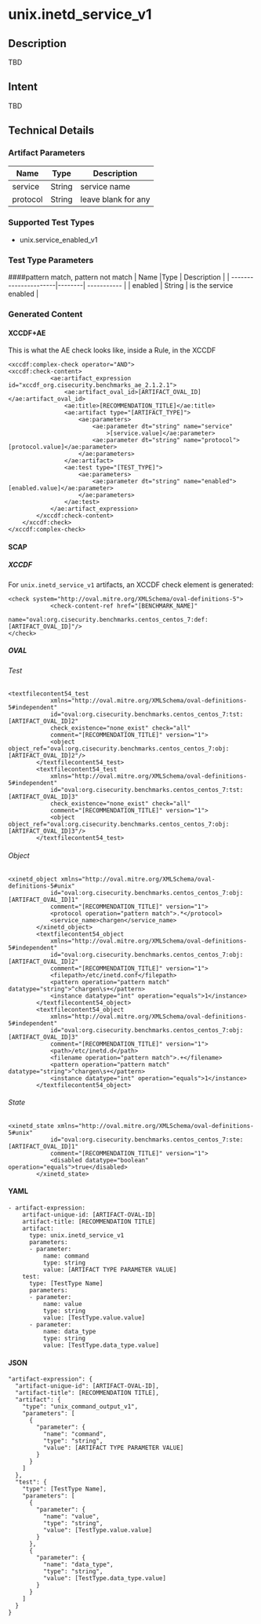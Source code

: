 # unix.inetd_service_v1

## Description
TBD

## Intent
TBD

## Technical Details
### Artifact Parameters
| Name                  |Type    | Description |
| ----------------------|--------| ----------- |
| service | String | service name |
| protocol | String | leave blank for any  |

### Supported Test Types
- unix.service_enabled_v1

### Test Type Parameters
####pattern match, pattern not match
| Name                  |Type    | Description |
| ----------------------|--------| ----------- |
| enabled | String | is the service enabled |

### Generated Content
#### XCCDF+AE
This is what the AE check looks like, inside a Rule, in the XCCDF

```
<xccdf:complex-check operator="AND">
<xccdf:check-content>
            <ae:artifact_expression id="xccdf_org.cisecurity.benchmarks_ae_2.1.2.1">
                <ae:artifact_oval_id>[ARTIFACT_OVAL_ID]</ae:artifact_oval_id>
                <ae:title>[RECOMMENDATION_TITLE]</ae:title>
                <ae:artifact type="[ARTIFACT_TYPE]">
                    <ae:parameters>
                        <ae:parameter dt="string" name="service"
                            >[service.value]</ae:parameter>
                        <ae:parameter dt="string" name="protocol">[protocol.value]</ae:parameter>
                    </ae:parameters>
                </ae:artifact>
                <ae:test type="[TEST_TYPE]">
                    <ae:parameters>
                        <ae:parameter dt="string" name="enabled">[enabled.value]</ae:parameter>
                    </ae:parameters>
                </ae:test>
            </ae:artifact_expression>
        </xccdf:check-content>
    </xccdf:check>
</xccdf:complex-check>
```

#### SCAP
##### XCCDF
For `unix.inetd_service_v1` artifacts, an XCCDF check element is generated:

```
<check system="http://oval.mitre.org/XMLSchema/oval-definitions-5">
			<check-content-ref href="[BENCHMARK_NAME]"
				name="oval:org.cisecurity.benchmarks.centos_centos_7:def:[ARTIFACT_OVAL_ID]"/>
</check>
```

##### OVAL
###### Test

```
<textfilecontent54_test
			xmlns="http://oval.mitre.org/XMLSchema/oval-definitions-5#independent"
			id="oval:org.cisecurity.benchmarks.centos_centos_7:tst:[ARTIFACT_OVAL_ID]2"
			check_existence="none_exist" check="all"
			comment="[RECOMMENDATION_TITLE]" version="1">
			<object object_ref="oval:org.cisecurity.benchmarks.centos_centos_7:obj:[ARTIFACT_OVAL_ID]2"/>
		</textfilecontent54_test>
		<textfilecontent54_test
			xmlns="http://oval.mitre.org/XMLSchema/oval-definitions-5#independent"
			id="oval:org.cisecurity.benchmarks.centos_centos_7:tst:[ARTIFACT_OVAL_ID]3"
			check_existence="none_exist" check="all"
			comment="[RECOMMENDATION_TITLE]" version="1">
			<object object_ref="oval:org.cisecurity.benchmarks.centos_centos_7:obj:[ARTIFACT_OVAL_ID]3"/>
		</textfilecontent54_test>
```

###### Object

```
<xinetd_object xmlns="http://oval.mitre.org/XMLSchema/oval-definitions-5#unix"
			id="oval:org.cisecurity.benchmarks.centos_centos_7:obj:[ARTIFACT_OVAL_ID]1"
			comment="[RECOMMENDATION_TITLE]" version="1">
			<protocol operation="pattern match">.*</protocol>
			<service_name>chargen</service_name>
		</xinetd_object>
		<textfilecontent54_object
			xmlns="http://oval.mitre.org/XMLSchema/oval-definitions-5#independent"
			id="oval:org.cisecurity.benchmarks.centos_centos_7:obj:[ARTIFACT_OVAL_ID]2"
			comment="[RECOMMENDATION_TITLE]" version="1">
			<filepath>/etc/inetd.conf</filepath>
			<pattern operation="pattern match" datatype="string">^chargen\s+</pattern>
			<instance datatype="int" operation="equals">1</instance>
		</textfilecontent54_object>
		<textfilecontent54_object
			xmlns="http://oval.mitre.org/XMLSchema/oval-definitions-5#independent"
			id="oval:org.cisecurity.benchmarks.centos_centos_7:obj:[ARTIFACT_OVAL_ID]3"
			comment="[RECOMMENDATION_TITLE]" version="1">
			<path>/etc/inetd.d</path>
			<filename operation="pattern match">.+</filename>
			<pattern operation="pattern match" datatype="string">^chargen\s+</pattern>
			<instance datatype="int" operation="equals">1</instance>
		</textfilecontent54_object>
```
###### State

```
<xinetd_state xmlns="http://oval.mitre.org/XMLSchema/oval-definitions-5#unix"
			id="oval:org.cisecurity.benchmarks.centos_centos_7:ste:[ARTIFACT_OVAL_ID]1"
			comment="[RECOMMENDATION_TITLE]" version="1">
			<disabled datatype="boolean" operation="equals">true</disabled>
		</xinetd_state>
```

#### YAML

```
- artifact-expression:
    artifact-unique-id: [ARTIFACT-OVAL-ID]
    artifact-title: [RECOMMENDATION TITLE]
    artifact:
      type: unix.inetd_service_v1
      parameters:
      - parameter: 
          name: command
          type: string
          value: [ARTIFACT TYPE PARAMETER VALUE]
    test:
      type: [TestType Name]
      parameters:
      - parameter:
          name: value
          type: string
          value: [TestType.value.value]
      - parameter: 
          name: data_type
          type: string
          value: [TestType.data_type.value]
```

#### JSON

```
"artifact-expression": {
  "artifact-unique-id": [ARTIFACT-OVAL-ID],
  "artifact-title": [RECOMMENDATION TITLE],
  "artifact": {
    "type": "unix_command_output_v1",
    "parameters": [
      {
        "parameter": {
          "name": "command",
          "type": "string",
          "value": [ARTIFACT TYPE PARAMETER VALUE]
        }
      }
    ]
  },
  "test": {
    "type": [TestType Name],
    "parameters": [
      {
        "parameter": {
          "name": "value",
          "type": "string",
          "value": [TestType.value.value]
        }
      },
      {
        "parameter": {
          "name": "data_type",
          "type": "string",
          "value": [TestType.data_type.value]
        }
      }
    ]
  }
}
```
